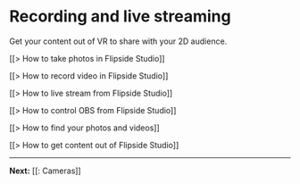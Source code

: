 # Recording and live streaming

Get your content out of VR to share with your 2D audience.

[[> How to take photos in Flipside Studio]]

[[> How to record video in Flipside Studio]]

[[> How to live stream from Flipside Studio]]

[[> How to control OBS from Flipside Studio]]

[[> How to find your photos and videos]]

[[> How to get content out of Flipside Studio]]

---

**Next:** [[: Cameras]]
